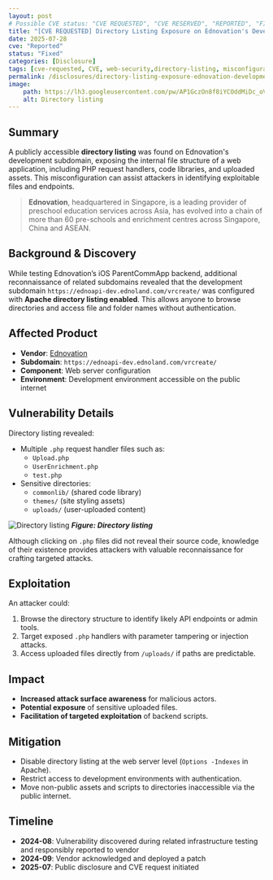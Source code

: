 ```yaml
---
layout: post
# Possible CVE status: "CVE REQUESTED", "CVE RESERVED", "REPORTED", "FIXED", "FIXED – NO CVE", "NO RESPONSE", "UNPATCHED", "CVE-YYYY-NNNNN"
title: "[CVE REQUESTED] Directory Listing Exposure on Ednovation's Development Subdomain"
date: 2025-07-28
cve: "Reported"
status: "Fixed"
categories: [Disclosure]
tags: [cve-requested, CVE, web-security,directory-listing, misconfiguration, ednovation, vulnerability]
permalink: /disclosures/directory-listing-exposure-ednovation-development-subdomain/
image:
    path: https://lh3.googleusercontent.com/pw/AP1GczOn8f8iYCOddMiDc_oVcsweW4Va5X6TPjqwNzj7VHak_FK6Fq7J7atcfLxkys4l42nvMU-PmYvtUFFI3_f7oyoqpohaIUNqGLrw8VBHRd9Otj24xLI-fjZV2-KLnP3HZilnkR7A_x95C5U-TZ_ICQ__=w1232-h1264-s-no-gm
    alt: Directory listing
---
```


## Summary

A publicly accessible **directory listing** was found on Ednovation's development subdomain, exposing the internal file structure of a web application, including PHP request handlers, code libraries, and uploaded assets. This misconfiguration can assist attackers in identifying exploitable files and endpoints.

> **Ednovation**, headquartered in Singapore, is a leading provider of preschool education services across Asia, has evolved into a chain of more than 60 pre-schools and enrichment centres across Singapore, China and ASEAN.

## Background & Discovery

While testing Ednovation’s iOS ParentCommApp backend, additional reconnaissance of related subdomains revealed that the development subdomain `https://ednoapi-dev.ednoland.com/vrcreate/` was configured with **Apache directory listing enabled**. This allows anyone to browse directories and access file and folder names without authentication.

## Affected Product

- **Vendor**: [Ednovation](https://ednovation.com)
- **Subdomain**: `https://ednoapi-dev.ednoland.com/vrcreate/`
- **Component**: Web server configuration
- **Environment**: Development environment accessible on the public internet

## Vulnerability Details

Directory listing revealed:
- Multiple `.php` request handler files such as:
  - `Upload.php`
  - `UserEnrichment.php`
  - `test.php`  
- Sensitive directories:
  - `commonlib/` (shared code library)
  - `themes/` (site styling assets)
  - `uploads/` (user-uploaded content)

![Directory listing](https://lh3.googleusercontent.com/pw/AP1GczOn8f8iYCOddMiDc_oVcsweW4Va5X6TPjqwNzj7VHak_FK6Fq7J7atcfLxkys4l42nvMU-PmYvtUFFI3_f7oyoqpohaIUNqGLrw8VBHRd9Otj24xLI-fjZV2-KLnP3HZilnkR7A_x95C5U-TZ_ICQ__=w1232-h1264-s-no-gm)
_**Figure: Directory listing**_

Although clicking on `.php` files did not reveal their source code, knowledge of their existence provides attackers with valuable reconnaissance for crafting targeted attacks.

## Exploitation

An attacker could:
1. Browse the directory structure to identify likely API endpoints or admin tools.
2. Target exposed `.php` handlers with parameter tampering or injection attacks.
3. Access uploaded files directly from `/uploads/` if paths are predictable.

## Impact

- **Increased attack surface awareness** for malicious actors.
- **Potential exposure** of sensitive uploaded files.
- **Facilitation of targeted exploitation** of backend scripts.

## Mitigation

- Disable directory listing at the web server level (`Options -Indexes` in Apache).
- Restrict access to development environments with authentication.
- Move non-public assets and scripts to directories inaccessible via the public internet.

## Timeline

- **2024-08**: Vulnerability discovered during related infrastructure testing and responsibly reported to vendor
- **2024-09**: Vendor acknowledged and deployed a patch  
- **2025-07**: Public disclosure and CVE request initiated
